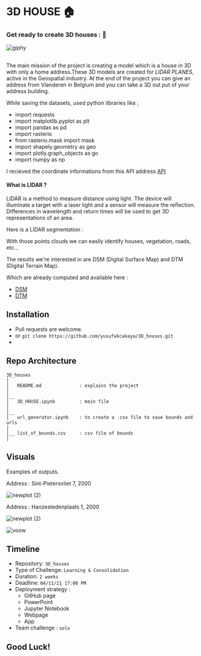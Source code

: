 # 3D HOUSE 🏠
### Get ready to create 3D houses : 🏡 

![giphy](https://user-images.githubusercontent.com/46165841/140303832-57cb30ff-7928-4de4-af32-ab6e07eeee88.gif)

## 

The main mission of the project is creating a model which is a house in 3D with only a home address.These 3D models are created for _LIDAR PLANES_, active in the Geospatial industry. At the end of the project you can give an address from Vlanderen in Belgium and you can take a 3D out put of your address building.

While saving the datasets, used python libraries like ;
 - import requests
 - import matplotlib.pyplot as plt
 - import pandas as pd
 - import rasterio
 - from rasterio.mask import mask
 - import shapely.geometry as geo
 - import plotly.graph_objects as go
 - import numpy as np

I recieved the coordinate informations from this API address [API](https://docs.basisregisters.vlaanderen.be/docs/api-documentation.html#section/Technische-Info/Foutmeldingen)
 
#### What is LIDAR ?

LIDAR is a method to measure distance using light. The device will illuminate a target with a laser light and a sensor will measure the reflection. Differences in wavelength and return times will be used to get 3D representations of an area.

Here is a LIDAR segmentation :

With those points clouds we can easily identify houses, vegetation, roads, etc...

The results we're interested in are DSM (Digital Surface Map) and DTM (Digital Terrain Map).

Which are already computed and available here :

- [DSM](http://www.geopunt.be/download?container=dhm-vlaanderen-ii-dsm-raster-1m&title=Digitaal%20Hoogtemodel%20Vlaanderen%20II,%20DSM,%20raster,%201m)
- [DTM](http://www.geopunt.be/download?container=dhm-vlaanderen-ii-dtm-raster-1m&title=Digitaal%20Hoogtemodel%20Vlaanderen%20II,%20DTM,%20raster,%201m)


## Installation

- Pull requests are welcome.
- or ```git clone https://github.com/yusufakcakaya/3D_houses.git```
- 

## Repo Architecture 

```
3D_houses
│
│   README.md              : explains the project
│   
│__   
│   3D_HOUSE.ipynb         : main file
│   
│__ 
│   url_generator.ipynb    : to create a .csv file to save bounds and urls
│  
│__ list_of_bounds.csv     : csv file of bounds
│

```

## Visuals

Examples of outputs.

Address : Sint-Pietersvliet 7, 2000

![newplot (2)](https://user-images.githubusercontent.com/46165841/140322187-6a5820bc-4277-4f13-a6a8-2fe03fb1612f.png)

Address : Hanzestedenplaats 1, 2000 

![newplot (2)](https://user-images.githubusercontent.com/46165841/140325954-edd15765-eb27-44b7-955e-e6f59b958f88.png)


![voow](https://user-images.githubusercontent.com/46165841/140304494-444740b8-49c5-42b4-9dc6-1a9e68338855.gif)

## Timeline

- Repository: `3D_houses`
- Type of Challenge: `Learning & Consolidation`
- Duration: `2 weeks`
- Deadline: `04/11/21 17:00 PM`
- Deployment strategy :
  - GitHub page
  - PowerPoint
  - Jupyter Notebook
  - Webpage
  - App
- Team challenge : `solo`

## Good Luck!
